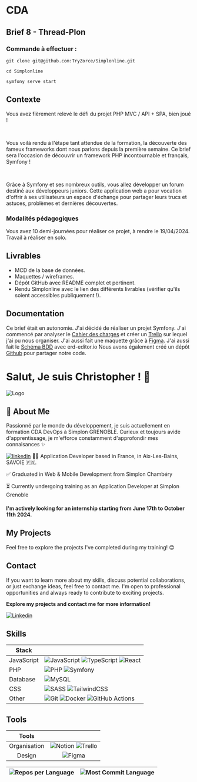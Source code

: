 
# CDA

## Brief 8 - Thread-Plon
### Commande à effectuer :

```shell
git clone git@github.com:TryZorce/Simplonline.git
```

```shell
cd Simplonline
```

```shell
symfony serve start
```


## Contexte

Vous avez fièrement relevé le défi du projet PHP MVC / API + SPA, bien joué !

​

Vous voilà rendu à l'étape tant attendue de la formation, la découverte des fameux frameworks dont nous parlons depuis la première semaine. Ce brief sera l'occasion de découvrir un framework PHP incontournable et français, Symfony !

​

Grâce à Symfony et ses nombreux outils, vous allez développer un forum destiné aux développeurs juniors. Cette application web a pour vocation d'offrir à ses utilisateurs un espace d'échange pour partager leurs trucs et astuces, problèmes et dernières découvertes.

### Modalités pédagogiques

Vous avez 10 demi-journées pour réaliser ce projet, à rendre le 19/04/2024. Travail à réaliser en solo.

## Livrables

- MCD de la base de données.
- Maquettes / wireframes.
- Dépôt GitHub avec README complet et pertinent.
- Rendu Simplonline avec le lien des différents livrables (vérifier qu'ils soient accessibles publiquement !).
## Documentation

Ce brief était en autonomie.
J'ai décidé de réaliser un projet Symfony. J'ai commencé par analyser le [Cahier des charges](https://drive.proton.me/urls/DC7GW5RV1G#GGml94UuOCI1) et créer un [Trello]() sur lequel j'ai pu nous organiser. 
J'ai aussi fait une maquette grâce à [Figma](https://www.figma.com/file/bPbLjBqSgtcsmqHX57buwB/Untitled?type=design&node-id=0%3A1&mode=design&t=tLFarAkCqZFqGxDk-1).
J'ai aussi fait le [Schéma BDD](https://i.ibb.co/znshfB6/unnamed-2024-04-10-T09-12-35.png) avec erd-editor.io Nous avons également créé un dépôt [Github](https://github.com/TryZorce/Thread-Plon) pour partager notre code.


# Salut, Je suis Christopher ! 👋

![Logo](https://i.ibb.co/r6BjgG6/Photo-Simplon.jpg)


## 🚀 About Me

Passionné par le monde du développement, je suis actuellement en formation CDA DevOps à Simplon GRENOBLE. Curieux et toujours avide d'apprentissage, je m'efforce constamment d'approfondir mes connaisances ✨


[![linkedin](https://img.shields.io/badge/linkedin-0A66C2?style=for-the-badge&logo=linkedin&logoColor=white)](https://www.linkedin.com/)
👨‍💻 Application Developer based in France, in Aix-Les-Bains, SAVOIE 🇫🇷.

✅ Graduated in Web & Mobile Development from Simplon Chambéry

⏳ Currently undergoing training as an Application Developer at Simplon Grenoble

#### I'm actively looking for an internship starting from June 17th to October 11th 2024.

## My Projects

Feel free to explore the projects I've completed during my training! 😊

## Contact

If you want to learn more about my skills, discuss potential collaborations, or just exchange ideas, feel free to contact me. I'm open to professional opportunities and always ready to contribute to exciting projects.


**Explore my projects and contact me for more information!**

[![Linkedin](https://img.shields.io/badge/LinkedIn-Christopher_Moron-blue?style=flat-square&logo=linkedin&labelColor=blue)](https://www.linkedin.com/in/christophermoron/)

## Skills

| Stack             |                                                                |
| ----------------- | ------------------------------------------------------------------ |
| JavaScript | ![JavaScript](https://img.shields.io/badge/JavaScript-323330?style=for-the-badge&amp;logo=javascript&amp;logoColor=F7DF1E) ![TypeScript](https://img.shields.io/badge/typescript-%23007ACC.svg?style=for-the-badge&amp;logo=typescript&amp;logoColor=white) ![React](https://img.shields.io/badge/React-20232A?style=for-the-badge&logo=react&logoColor=61DAFB) |
| PHP | ![PHP](https://img.shields.io/badge/PHP-777BB4?style=for-the-badge&logo=php&logoColor=white) ![Symfony](https://img.shields.io/badge/Symfony-%23000000.svg?style=for-the-badge&logo=symfony&logoColor=white) |
| Database | ![MySQL](https://img.shields.io/badge/MySQL-00000F?style=for-the-badge&logo=mysql&logoColor=white) |
| CSS | ![SASS](https://img.shields.io/badge/Sass-CC6699?style=for-the-badge&logo=sass&logoColor=white) ![TailwindCSS](https://img.shields.io/badge/Tailwind_CSS-38B2AC?style=for-the-badge&logo=tailwind-css&logoColor=white) |
| Other | ![Git](https://img.shields.io/badge/git-%23F05033.svg?style=for-the-badge&amp;logo=git&amp;logoColor=white) ![Docker](https://img.shields.io/badge/docker-%230db7ed.svg?style=for-the-badge&amp;logo=docker&amp;logoColor=white) ![GitHub Actions](https://img.shields.io/badge/GitHub_Actions-2088FF.svg?style=for-the-badge&amp;logo=github-actions&amp;logoColor=white) |






## Tools
| Tools |  |
|:---------:|:----------:|
|Organisation| ![Notion](https://img.shields.io/badge/Notion-000000.svg?style=for-the-badge&amp;logo=notion&amp;logoColor=white) ![Trello](https://img.shields.io/badge/Trello-0052CC.svg?style=for-the-badge&amp;logo=Trello&amp;logoColor=white)|
|Design| ![Figma](https://img.shields.io/badge/Figma-%23F24E1E.svg?style=for-the-badge&amp;logo=Figma&amp;logoColor=white) |



| ![Repos per Language](http://github-profile-summary-cards.vercel.app/api/cards/repos-per-language?username=TryZorce&theme=github) | ![Most Commit Language](http://github-profile-summary-cards.vercel.app/api/cards/most-commit-language?username=TryZorce&theme=github) |
| --- | --- |
